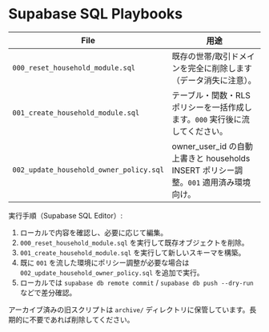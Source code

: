 # Supabase SQL Playbooks

| File | 用途 |
| --- | --- |
| `000_reset_household_module.sql` | 既存の世帯/取引ドメインを完全に削除します（データ消失に注意）。 |
| `001_create_household_module.sql` | テーブル・関数・RLS ポリシーを一括作成します。`000` 実行後に流してください。 |
| `002_update_household_owner_policy.sql` | owner_user_id の自動上書きと households INSERT ポリシー調整。`001` 適用済み環境向け。 |

実行手順（Supabase SQL Editor）:
1. ローカルで内容を確認し、必要に応じて編集。
2. `000_reset_household_module.sql` を実行して既存オブジェクトを削除。
3. `001_create_household_module.sql` を実行して新しいスキーマを構築。
4. 既に `001` を流した環境にポリシー調整が必要な場合は `002_update_household_owner_policy.sql` を追加で実行。
5. ローカルでは `supabase db remote commit` / `supabase db push --dry-run` などで差分確認。

アーカイブ済みの旧スクリプトは `archive/` ディレクトリに保管しています。長期的に不要であれば削除してください。
